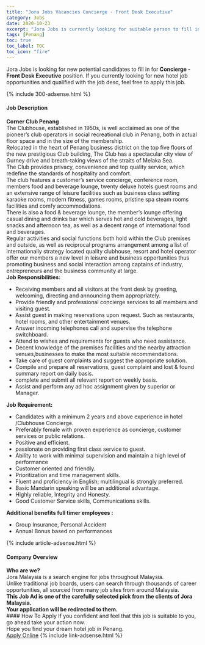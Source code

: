 ```yaml
---
title: "Jora Jobs Vacancies Concierge - Front Desk Executive" 
category: Jobs 
date: 2020-10-23 
excerpt: "Jora Jobs is currently looking for suitable person to fill in the Concierge - Front Desk Executive which positioned at Penang" 
tags: [Penang] 
toc: true 
toc_label: TOC 
toc_icon: "fire" 
--- 
```


<p>Jora Jobs is looking for new potential candidates to fill in for <b>Concierge - Front Desk Executive</b> position. If you currently looking for new hotel job opportunities and qualified with the job desc, feel free to apply this job.
</p>{% include 300-adsense.html %} 
<div><div><h4>Job Description</h4></div><div><div><span><div><div><strong>Corner Club Penang</strong></div><div>The Clubhouse, established in 1950s, is well acclaimed as one of the pioneer&#8217;s club operators in social recreational club in Penang, both in actual floor space and in the size of the membership.</div><div>Relocated in the heart of Penang business district on the top five floors of the new prestigious Club building, The Club has a spectacular city view of Gurney drive and breath-taking views of the straits of Melaka Sea.</div><div>The Club provides privacy, convenience and top quality service, which redefine the standards of hospitality and comfort.</div><div>The club features a customer&#8217;s service concierge, conference room, members food and beverage lounge, twenty deluxe hotels guest rooms and an extensive range of leisure facilities such as business class setting karaoke rooms, modern fitness, games rooms, pristine spa steam rooms facilities and comfy accommodations.</div><div>There is also a food &amp; beverage lounge, the member&#8217;s lounge offering casual dining and drinks bar which serves hot and cold beverages, light snacks and afternoon tea, as well as a decent range of international food and beverages.</div><div>Regular activities and social functions both hold within the Club premises and outside, as well as reciprocal programs arrangement among a list of internationally strategy located quality clubhouse, resort and hotel operator offer our members a new level in leisure and business opportunities thus promoting business and social interaction among captains of industry, entrepreneurs and the business community at large.</div><div><strong>Job Responsibilities:</strong></div><ul><li>Receiving members and all visitors at the front desk by greeting, welcoming, directing and announcing them appropriately.</li><li>Provide friendly and professional concierge services to all members and visiting guest.</li><li>Assist guest in making reservations upon request. Such as restaurants, hotel rooms, and other entertainment venues.</li><li>Answer incoming telephones call and supervise the telephone switchboard.</li><li>Attend to wishes and requirements for guests who need assistance.</li><li>Decent knowledge of the premises facilities and the nearby attraction venues,businesses to make the most suitable recommendations.</li><li>Take care of guest complaints and suggest the appropriate solution.</li><li>Compile and prepare all reservations, guest complaint and lost &amp; found summary report on daily basis.</li><li>complete and submit all relevant report on weekly basis.</li><li>Assist and perform any ad hoc assignment given by superior or Manager.</li></ul><div><strong>Job Requirement:</strong></div><ul><li>Candidates with a minimum 2 years and above experience in hotel /Clubhouse Concierge.</li><li>Preferably female with proven experience as concierge, customer services or public relations.</li><li>Positive and efficient.</li><li>passionate on providing first class service to guest.</li><li>Ability to work with minimal supervision and maintain a high level of performance</li><li>Customer oriented and friendly.</li><li>Prioritization and time management skills.</li><li>Fluent and proficiency in English; multilingual is strongly preferred.</li><li>Basic Mandarin speaking will be an additional advantage.</li><li>Highly reliable, Integrity and Honesty.</li><li>Good Customer Service skills, Communications skills.</li></ul><div><strong>Additional benefits full timer employees :</strong></div><ul><li>Group Insurance, Personal Accident</li><li>Annual Bonus based on performances</li></ul></div></span></div></div></div> 
{% include article-adsense.html %} 
<div><div><h4>Company Overview</h4></div><div><div><span><div><div>
<strong>Who are we?</strong></div>
<div>
	Jora Malaysia is a search engine for jobs throughout Malaysia.<br>
	Unlike traditional job boards, users can search through thousands of career opportunities, all sourced from many job sites from around Malaysia.&#160;</div>
<div>
<div>
<strong>This Job Ad is one of the carefully selected pick from the clients of Jora Malaysia.</strong></div>
<div>
<strong>Your application will be redirected to them.</strong></div>
</div></div></span></div></div></div> 
#### How To Apply 
If you confident and feel that this job is suitable to you, go ahead take your action now. <br/> 
Hope you find your dream hotel job in Penang. <br/> 
<a href="https://www.jobstreet.com.my/en/job/concierge-front-desk-executive-4410678?jobId=jobstreet-my-job-4410678" class="btn btn--info" target="_blank" rel="nofollow noopenner">Apply Online</a> 
{% include link-adsense.html %} 